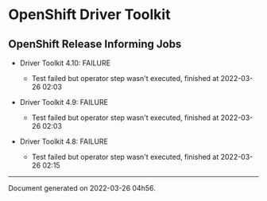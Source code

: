 
OpenShift Driver Toolkit
========================

OpenShift Release Informing Jobs
--------------------------------



* Driver Toolkit 4.10: FAILURE
  - Test failed but operator step wasn't executed, finished at 2022-03-26 02:03



* Driver Toolkit 4.9: FAILURE
  - Test failed but operator step wasn't executed, finished at 2022-03-26 02:03



* Driver Toolkit 4.8: FAILURE
  - Test failed but operator step wasn't executed, finished at 2022-03-26 02:15

---
Document generated on 2022-03-26 04h56.
